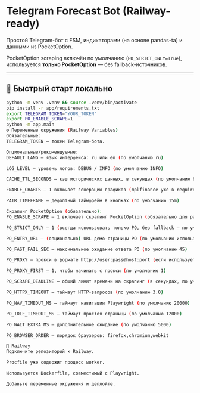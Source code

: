 # Telegram Forecast Bot (Railway-ready)

Простой Telegram-бот с FSM, индикаторами (на основе pandas-ta) и данными из PocketOption.

PocketOption scraping включён по умолчанию (`PO_STRICT_ONLY=True`), используется **только PocketOption** — без fallback-источников.

---

## 🚀 Быстрый старт локально

```bash
python -m venv .venv && source .venv/bin/activate
pip install -r app/requirements.txt
export TELEGRAM_TOKEN="YOUR_TOKEN"
export PO_ENABLE_SCRAPE=1
python -m app.main
⚙️ Переменные окружения (Railway Variables)
Обязательные:
TELEGRAM_TOKEN — токен Telegram-бота.

Опциональные/рекомендуемые:
DEFAULT_LANG — язык интерфейса: ru или en (по умолчанию ru)

LOG_LEVEL — уровень логов: DEBUG / INFO (по умолчанию INFO)

CACHE_TTL_SECONDS — кэш исторических данных, в секундах (по умолчанию 60)

ENABLE_CHARTS — 1 включает генерацию графиков (mplfinance уже в requirements)

PAIR_TIMEFRAME — дефолтный таймфрейм в кнопках (по умолчанию 15m)

Скрапинг PocketOption (обязательно):
PO_ENABLE_SCRAPE — 1 включает скрапинг PocketOption (обязательно для работы)

PO_STRICT_ONLY — 1 (всегда использовать только PO, без fallback — по умолчанию)

PO_ENTRY_URL — (опционально) URL демо-страницы PO (по умолчанию используется стандартный)

PO_FAST_FAIL_SEC — максимальное ожидание ответа PO (по умолчанию 45)

PO_PROXY — прокси в формате http://user:pass@host:port (если используется)

PO_PROXY_FIRST — 1, чтобы начинать с прокси (по умолчанию 1)

PO_SCRAPE_DEADLINE — общий лимит времени на скрапинг (в секундах, по умолчанию 120)

PO_HTTPX_TIMEOUT — таймаут HTTP-запросов (по умолчанию 3.0)

PO_NAV_TIMEOUT_MS — таймаут навигации Playwright (по умолчанию 20000)

PO_IDLE_TIMEOUT_MS — таймаут простоя страницы (по умолчанию 12000)

PO_WAIT_EXTRA_MS — дополнительное ожидание (по умолчанию 5000)

PO_BROWSER_ORDER — порядок браузеров: firefox,chromium,webkit

🚉 Railway
Подключите репозиторий к Railway.

Procfile уже содержит процесс worker.

Используется Dockerfile, совместимый с Playwright.

Добавьте переменные окружения и деплойте.
